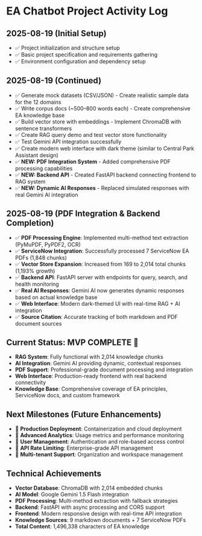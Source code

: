 # EA Chatbot Project Activity Log

## 2025-08-19 (Initial Setup)
- ✅ Project initialization and structure setup
- ✅ Basic project specification and requirements gathering
- ✅ Environment configuration and dependency setup

## 2025-08-19 (Continued)
- ✅ Generate mock datasets (CSV/JSON) - Create realistic sample data for the 12 domains
- ✅ Write corpus docs (~500–800 words each) - Create comprehensive EA knowledge base
- ✅ Build vector store with embeddings - Implement ChromaDB with sentence transformers
- ✅ Create RAG query demo and test vector store functionality
- ✅ Test Gemini API integration successfully
- ✅ Create modern web interface with dark theme (similar to Central Park Assistant design)
- ✅ **NEW: PDF Integration System** - Added comprehensive PDF processing capabilities
- ✅ **NEW: Backend API** - Created FastAPI backend connecting frontend to RAG system
- ✅ **NEW: Dynamic AI Responses** - Replaced simulated responses with real Gemini AI integration

## 2025-08-19 (PDF Integration & Backend Completion)
- ✅ **PDF Processing Engine**: Implemented multi-method text extraction (PyMuPDF, PyPDF2, OCR)
- ✅ **ServiceNow Integration**: Successfully processed 7 ServiceNow EA PDFs (1,848 chunks)
- ✅ **Vector Store Expansion**: Increased from 169 to 2,014 total chunks (1,193% growth)
- ✅ **Backend API**: FastAPI server with endpoints for query, search, and health monitoring
- ✅ **Real AI Responses**: Gemini AI now generates dynamic responses based on actual knowledge base
- ✅ **Web Interface**: Modern dark-themed UI with real-time RAG + AI integration
- ✅ **Source Citation**: Accurate tracking of both markdown and PDF document sources

## Current Status: MVP COMPLETE 🎉
- **RAG System**: Fully functional with 2,014 knowledge chunks
- **AI Integration**: Gemini AI providing dynamic, contextual responses
- **PDF Support**: Professional-grade document processing and integration
- **Web Interface**: Production-ready frontend with real backend connectivity
- **Knowledge Base**: Comprehensive coverage of EA principles, ServiceNow docs, and custom framework

## Next Milestones (Future Enhancements)
- 🔄 **Production Deployment**: Containerization and cloud deployment
- 🔄 **Advanced Analytics**: Usage metrics and performance monitoring
- 🔄 **User Management**: Authentication and role-based access control
- 🔄 **API Rate Limiting**: Enterprise-grade API management
- 🔄 **Multi-tenant Support**: Organization and workspace management

## Technical Achievements
- **Vector Database**: ChromaDB with 2,014 embedded chunks
- **AI Model**: Google Gemini 1.5 Flash integration
- **PDF Processing**: Multi-method extraction with fallback strategies
- **Backend**: FastAPI with async processing and CORS support
- **Frontend**: Modern responsive design with real-time API integration
- **Knowledge Sources**: 9 markdown documents + 7 ServiceNow PDFs
- **Total Content**: 1,496,338 characters of EA knowledge
